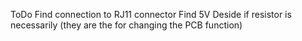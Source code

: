ToDo
Find connection to RJ11 connector
Find 5V 
Deside if resistor is necessarily (they are the for changing the PCB function)
